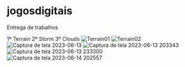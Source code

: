 # jogosdigitais
Entrega de trabalhos 

1º Terrain
2º Storm
3º Clouds
![Terrain01](https://github.com/leo-albergaria/jogosdigitais/assets/63436406/0e1288cc-46cf-4702-a3b2-6178d36169c5)
![Terrain02](https://github.com/leo-albergaria/jogosdigitais/assets/63436406/ce527699-85b7-46f1-9a5c-d765076d9f56)
![Captura de tela 2023-06-13](https://github.com/leo-albergaria/jogosdigitais/assets/63436406/198e01ea-8770-4906-ae45-ab4e7fb96d9f)
![Captura de tela 2023-06-13 203343](https://github.com/leo-albergaria/jogosdigitais/assets/63436406/2ac97569-5894-4cc7-b592-f902adf5d805)
![Captura de tela 2023-06-13 233300](https://github.com/leo-albergaria/jogosdigitais/assets/63436406/46622000-4462-4acc-8370-aca0ac39c77d)
![Captura de tela 2023-06-14 202557](https://github.com/leo-albergaria/jogosdigitais/assets/63436406/4fd5115c-11b0-4f97-bed3-be6548876794)
